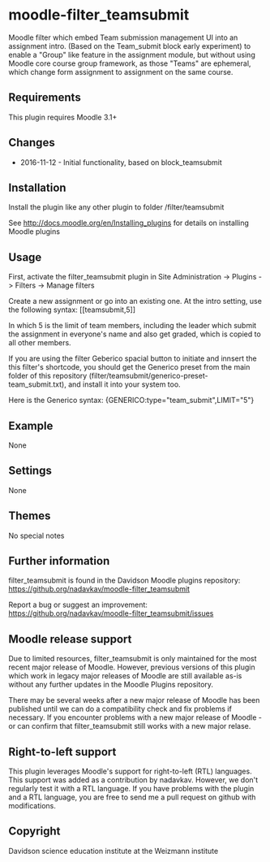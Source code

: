 moodle-filter_teamsubmit
===================

Moodle filter which embed Team submission management UI into an assignment intro.
(Based on the Team_submit block early experiment) to enable a "Group" like feature 
in the assignment module, but without using Moodle core course group framework, 
as those "Teams" are ephemeral, which change form assignment to assignment on the same course. 


Requirements
------------

This plugin requires Moodle 3.1+


Changes
-------

* 2016-11-12 - Initial functionality, based on block_teamsubmit

Installation
------------

Install the plugin like any other plugin to folder
/filter/teamsubmit

See http://docs.moodle.org/en/Installing_plugins for details on installing Moodle plugins


Usage
-----

First, activate the filter_teamsubmit plugin in Site Administration -> Plugins -> Filters -> Manage filters

Create a new assignment or go into an existing one. At the intro setting, use the following syntax:
[[teamsubmit,5]] 

In which 5 is the limit of team members, including the leader which submit the assignment in everyone's 
name and also get graded, which is copied to all other members. 

If you are using the filter Geberico spacial button to initiate and innsert the this filter's shortcode,
you should get the Generico preset from the main folder of this repository (filter/teamsubmit/generico-preset-team_submit.txt), and install it into your system too.

Here is the Generico syntax:
{GENERICO:type="team_submit",LIMIT="5"}

Example
-------

None

Settings
--------

None

Themes
------

No special notes

Further information
-------------------

filter_teamsubmit is found in the Davidson Moodle plugins repository: https://github.org/nadavkav/moodle-filter_teamsubmit

Report a bug or suggest an improvement: https://github.org/nadavkav/moodle-filter_teamsubmit/issues


Moodle release support
----------------------

Due to limited resources, filter_teamsubmit is only maintained for the most recent major release of Moodle. However, previous versions of this plugin which work in legacy major releases of Moodle are still available as-is without any further updates in the Moodle Plugins repository.

There may be several weeks after a new major release of Moodle has been published until we can do a compatibility check and fix problems if necessary. If you encounter problems with a new major release of Moodle - or can confirm that filter_teamsubmit still works with a new major relase.


Right-to-left support
---------------------

This plugin leverages Moodle's support for right-to-left (RTL) languages. This support was added as a contribution by nadavkav.
However, we don't regularly test it with a RTL language. If you have problems with the plugin and a RTL language, you are free to send me a pull request on
github with modifications.


Copyright
---------

Davidson science education institute at the Weizmann institute
